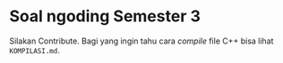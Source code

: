 # Soal ngoding Semester 3
Silakan Contribute. Bagi yang ingin tahu cara _compile_ file C++ bisa lihat `KOMPILASI.md`.
